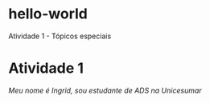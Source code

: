 # hello-world
Atividade 1 - Tópicos especiais

# Atividade 1

   *Meu nome é Ingrid, sou estudante de ADS na Unicesumar*
